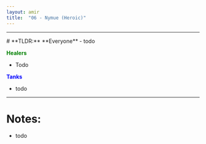 ```yaml
---
layout: amir
title:  "06 - Nymue (Heroic)"
---
```


<hr>
# **TLDR:**
**Everyone**
- todo

**<span style="color:Green"> Healers </span>** 
- Todo

**<span style="color:blue"> Tanks </span>** 
- todo

<hr>

# Notes:
- todo

    